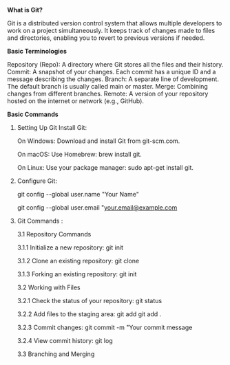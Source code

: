 **What is Git?**

Git is a distributed version control system that allows multiple developers to work on a project simultaneously. It keeps track of changes made to files and directories, enabling you to revert to previous versions if needed.


**Basic Terminologies**

Repository (Repo): A directory where Git stores all the files and their history.
Commit: A snapshot of your changes. Each commit has a unique ID and a message describing the changes.
Branch: A separate line of development. The default branch is usually called main or master.
Merge: Combining changes from different branches.
Remote: A version of your repository hosted on the internet or network (e.g., GitHub).



**Basic Commands**

1. Setting Up Git
  Install Git:


   On Windows: Download and install Git from git-scm.com.

   On macOS: Use Homebrew: brew install git.

   On Linux: Use your package manager: sudo apt-get install git.
   




3. Configure Git:
   
    git config --global user.name "Your Name"

    git config --global user.email "your.email@example.com



4. Git Commands :
   

   3.1 Repository Commands

     3.1.1 Initialize a new repository:
           git init
     
     3.1.2 Clone an existing repository:
           git clone <repository-url>
           
     3.1.3 Forking an existing repository:
           git init
     

   3.2 Working with Files

     3.2.1 Check the status of your repository:
           git status

     3.2.2 Add files to the staging area:
           git add <file-name>
           git add .  

     3.2.3 Commit changes:
           git commit -m "Your commit message

     3.2.4 View commit history:
           git log
     


   3.3 Branching and Merging

     

   
     



